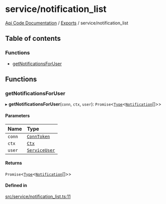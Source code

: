 # service/notification\_list
 
[Api Code Documentation](../README.md) / [Exports](../modules.md) / service/notification\_list

## Table of contents

### Functions

- [getNotificationsForUser](service_notification_list.md#getnotificationsforuser)

## Functions

### getNotificationsForUser

▸ **getNotificationsForUser**(`conn`, `ctx`, `user`): `Promise`\<[`Type`](result.md#type)\<[`Notification`](../interfaces/service_domain_workflow_notification.Notification.md)[]\>\>

#### Parameters

| Name | Type |
| :------ | :------ |
| `conn` | [`ConnToken`](service_conn.md#conntoken) |
| `ctx` | [`Ctx`](../interfaces/lib_ctx.Ctx.md) |
| `user` | [`ServiceUser`](../interfaces/service_domain_organization_service_user.ServiceUser.md) |

#### Returns

`Promise`\<[`Type`](result.md#type)\<[`Notification`](../interfaces/service_domain_workflow_notification.Notification.md)[]\>\>

#### Defined in

[src/service/notification_list.ts:11](https://github.com/openkfw/TruBudget/blob/965031f/api/src/service/notification_list.ts#L11)
